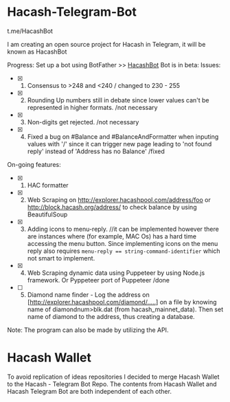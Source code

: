 # Hacash-Telegram-Bot

t.me/HacashBot

I am creating an open source project for Hacash in Telegram, it will be known as HacashBot

Progress:
Set up a bot using BotFather >> [HacashBot](t.me/HacashBot)
Bot is in beta:
Issues:
- [x] 1. Consensus to >248 and <240 / changed to 230 - 255
- [x] 2. Rounding Up numbers still in debate since lower values can't be represented in higher formats. /not necessary
- [x] 3. Non-digits get rejected. /not necessary
- [x] 4. Fixed a bug on #Balance and #BalanceAndFormatter when inputing values with '/' since it can trigger new page leading to 'not found reply' instead of 'Address has no     Balance' /fixed   

On-going features:
- [x] 1. HAC formatter
- [x] 2. Web Scraping on http://explorer.hacashpool.com/address/foo or http://block.hacash.org/address/ to check balance by using BeautifulSoup
- [x] 3. Adding icons to menu-reply. //it can be implemented however there are instances where (for example, MAC Os) has a hard time accessing the menu button.  Since implementing icons on the menu reply also requires ```menu-reply == string-command-identifier``` which not smart to implement.
- [x] 4. Web Scraping dynamic data using Puppeteer by using Node.js framework. Or Pyppeteer port of Puppeteer /done
- [ ] 5. Diamond name finder - Log the address on [http://explorer.hacashpool.com/diamond/.....] on a file by knowing name of  diamondnum>blk.dat (from hacash_mainnet_data). Then set name of diamond to the address, thus creating a database.


Note: The program can also be made by utilizing the API.


# Hacash Wallet

To avoid replication of ideas repositories I decided to merge Hacash Wallet to the Hacash - Telegram Bot Repo. The contents from Hacash Wallet and Hacash Telegram Bot are both independent of each other.
